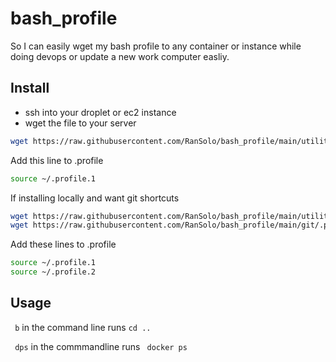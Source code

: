 # bash_profile
So I can easily wget my bash profile to any container or instance while doing devops or update a new work computer easliy.

## Install

- ssh into your droplet or ec2 instance
- wget the file to your server
```bash
wget https://raw.githubusercontent.com/RanSolo/bash_profile/main/utility/.profile
```

Add this line to .profile
```bash
source ~/.profile.1
```
If installing locally and want git shortcuts

```bash
wget https://raw.githubusercontent.com/RanSolo/bash_profile/main/utility/.profile
wget https://raw.githubusercontent.com/RanSolo/bash_profile/main/git/.profile
```
Add these lines to .profile
```bash
source ~/.profile.1
source ~/.profile.2
```

## Usage
``` b``` 
in the command line runs 
``` cd .. ```

``` dps``` in the commmandline runs ``` docker ps```

